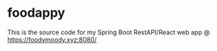 # foodappy
This is the source code for my Spring Boot RestAPI/React web app @ https://foodymoody.xyz:8080/
